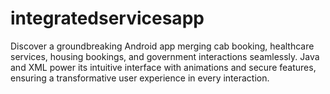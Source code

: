# integratedservicesapp
Discover a groundbreaking Android app merging cab booking, healthcare services, housing bookings, and government interactions seamlessly. Java and XML power its intuitive interface with animations and secure features, ensuring a transformative user experience in every interaction.
